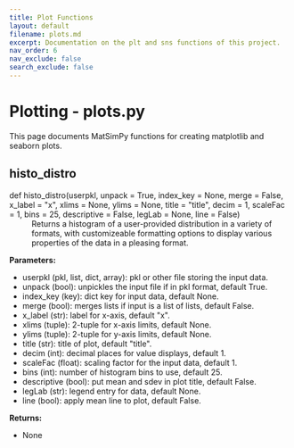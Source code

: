 ```yaml
---
title: Plot Functions
layout: default
filename: plots.md
excerpt: Documentation on the plt and sns functions of this project.
nav_order: 6
nav_exclude: false
search_exclude: false
---
```


# Plotting - plots.py

This page documents MatSimPy functions for creating matplotlib and seaborn plots.

## histo_distro
<dl>
<dt>def histo_distro(userpkl, unpack = True, index_key = None, merge = False, x_label = "x", xlims = None, ylims = None, title = "title", decim = 1, scaleFac = 1, bins = 25, descriptive = False, legLab = None, line = False)
</dt>
<dd> 
Returns a histogram of a user-provided distribution in a variety of formats, with customizeable formatting options to display various properties of the data in a pleasing format.
</dd>
</dl>

  **Parameters:**
  * userpkl (pkl, list, dict, array): pkl or other file storing the input data.
  * unpack (bool): unpickles the input file if in pkl format, default True.
  * index_key (key): dict key for input data, default None.
  * merge (bool): merges lists if input is a list of lists, default False.
  * x_label (str): label for x-axis, default "x".
  * xlims (tuple): 2-tuple for x-axis limits, default None.
  * ylims (tuple): 2-tuple for y-axis limits, default None.
  * title (str): title of plot, default "title".
  * decim (int): decimal places for value displays, default 1.
  * scaleFac (float): scaling factor for the input data, default 1.
  * bins (int): number of histogram bins to use, default 25.
  * descriptive (bool): put mean and sdev in plot title, default False.
  * legLab (str): legend entry for data, default None.
  * line (bool): apply mean line to plot, default False.
  
  **Returns:**
  * None
